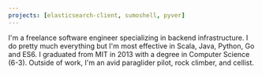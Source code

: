 ```yaml
---
projects: [elasticsearch-client, sumoshell, pyver]
---
```

I'm a freelance software engineer specializing in backend infrastructure. I do pretty much everything but I'm most effective in Scala, Java, Python, Go and ES6. 
I graduated from MIT in 2013 with a degree in Computer Science (6-3). Outside of work, I'm an avid paraglider pilot, rock climber, and cellist.
